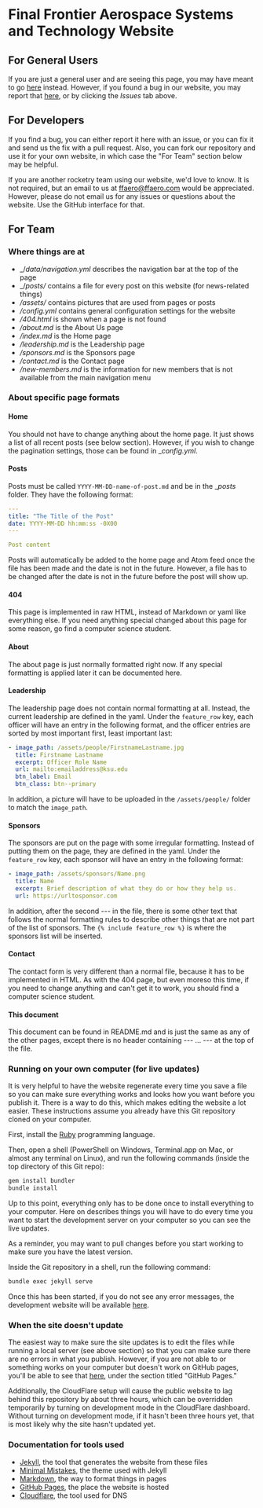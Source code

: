Final Frontier Aerospace Systems and Technology Website
======

For General Users
------

If you are just a general user and are seeing this page, you may have meant to go [here](https://ffaero.com) instead.
However, if you found a bug in our website, you may report that [here](https://github.com/final-frontier-aerospace/final-frontier-aerospace.github.io/issues), or by clicking the _Issues_ tab above.

For Developers
------

If you find a bug, you can either report it here with an issue, or you can fix it and send us the fix with a pull request.
Also, you can fork our repository and use it for your own website, in which case the "For Team" section below may be helpful.

If you are another rocketry team using our website, we'd love to know.
It is not required, but an email to us at [ffaero@ffaero.com](mailto:ffaero@ffaero.com) would be appreciated.
However, please do not email us for any issues or questions about the website.
Use the GitHub interface for that.

For Team
------

### Where things are at

 * _/_data/navigation.yml_ describes the navigation bar at the top of the page
 * _/_posts/_ contains a file for every post on this website (for news-related things)
 * _/assets/_ contains pictures that are used from pages or posts
 * _/config.yml_ contains general configuration settings for the website
 * _/404.html_ is shown when a page is not found
 * _/about.md_ is the About Us page
 * _/index.md_ is the Home page
 * _/leadership.md_ is the Leadership page
 * _/sponsors.md_ is the Sponsors page
 * _/contact.md_ is the Contact page
 * _/new-members.md_ is the information for new members that is not available from the main navigation menu

### About specific page formats

#### Home

You should not have to change anything about the home page.
It just shows a list of all recent posts (see below section).
However, if you wish to change the pagination settings, those can be found in __config.yml_.

#### Posts

Posts must be called `YYYY-MM-DD-name-of-post.md` and be in the __posts_ folder.
They have the following format:

```yaml
---
title: "The Title of the Post"
date: YYYY-MM-DD hh:mm:ss -0X00
---

Post content
```

Posts will automatically be added to the home page and Atom feed once the file has been made and the date is not in the future.
However, a file has to be changed after the date is not in the future before the post will show up.

#### 404

This page is implemented in raw HTML, instead of Markdown or yaml like everything else.
If you need anything special changed about this page for some reason, go find a computer science student.

#### About

The about page is just normally formatted right now.
If any special formatting is applied later it can be documented here.

#### Leadership

The leadership page does not contain normal formatting at all.
Instead, the current leadership are defined in the yaml.
Under the `feature_row` key, each officer will have an entry in the following format, and the officer entries are sorted by most important first, least important last:

```yaml
- image_path: /assets/people/FirstnameLastname.jpg
  title: Firstname Lastname
  excerpt: Officer Role Name
  url: mailto:emailaddress@ksu.edu
  btn_label: Email
  btn_class: btn--primary
```

In addition, a picture will have to be uploaded in the `/assets/people/` folder to match the `image_path`.

#### Sponsors

The sponsors are put on the page with some irregular formatting.
Instead of putting them on the page, they are defined in the yaml.
Under the `feature_row` key, each sponsor will have an entry in the following format:

```yaml
- image_path: /assets/sponsors/Name.png
  title: Name
  excerpt: Brief description of what they do or how they help us.
  url: https://urltosponsor.com
```

In addition, after the second --- in the file, there is some other text that follows the normal formatting rules to describe other things that are not part of the list of sponsors.
The `{% include feature_row %}` is where the sponsors list will be inserted.

#### Contact

The contact form is very different than a normal file, because it has to be implemented in HTML.
As with the 404 page, but even moreso this time, if you need to change anything and can't get it to work, you should find a computer science student.

#### This document

This document can be found in README.md and is just the same as any of the other pages, except there is no header containing --- ... --- at the top of the file.

### Running on your own computer (for live updates)

It is very helpful to have the website regenerate every time you save a file so you can make sure everything works and looks how you want before you publish it.
There is a way to do this, which makes editing the website a lot easier.
These instructions assume you already have this Git repository cloned on your computer.

First, install the [Ruby](https://www.ruby-lang.org/en/downloads/) programming language.

Then, open a shell (PowerShell on Windows, Terminal.app on Mac, or almost any terminal on Linux), and run the following commands (inside the top directory of this Git repo):

```sh
gem install bundler
bundle install
```

Up to this point, everything only has to be done once to install everything to your computer.
Here on describes things you will have to do every time you want to start the development server on your computer so you can see the live updates.

As a reminder, you may want to pull changes before you start working to make sure you have the latest version.

Inside the Git repository in a shell, run the following command:

```sh
bundle exec jekyll serve
```

Once this has been started, if you do not see any error messages, the development website will be available [here](http://localhost:4000).

### When the site doesn't update

The easiest way to make sure the site updates is to edit the files while running a local server (see above section) so that you can make sure there are no errors in what you publish.
However, if you are not able to or something works on your computer but doesn't work on GitHub pages, you'll be able to see that [here](https://github.com/final-frontier-aerospace/final-frontier-aerospace.github.io/settings), under the section titled "GitHub Pages."

Additionally, the CloudFlare setup will cause the public website to lag behind this repository by about three hours, which can be overridden temporarily by turning on development mode in the CloudFlare dashboard.
Without turning on development mode, if it hasn't been three hours yet, that is most likely why the site hasn't updated yet.

### Documentation for tools used

 * [Jekyll](https://jekyllrb.com/docs/), the tool that generates the website from these files
 * [Minimal Mistakes](https://mmistakes.github.io/minimal-mistakes/docs/quick-start-guide/), the theme used with Jekyll
 * [Markdown](https://github.com/adam-p/markdown-here/wiki/Markdown-Cheatsheet), the way to format things in pages
 * [GitHub Pages](https://help.github.com/en/articles/using-jekyll-as-a-static-site-generator-with-github-pages), the place the website is hosted
 * [Cloudflare](https://www.cloudflare.com/), the tool used for DNS
